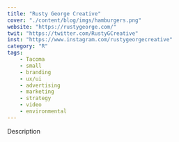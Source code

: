```yaml
---
title: "Rusty George Creative"
cover: "./content/blog/imgs/hamburgers.png"
website: "https://rustygeorge.com/"
twit: "https://twitter.com/RustyGCreative"
inst: "https://www.instagram.com/rustygeorgecreative"
category: "R"
tags:
    - Tacoma
    - small
    - branding
    - ux/ui
    - advertising
    - marketing
    - strategy
    - video
    - environmental
---
```


Description
